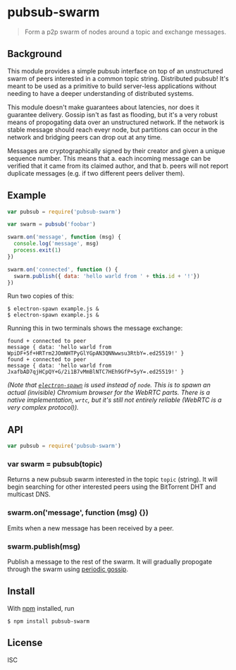 # pubsub-swarm

> Form a p2p swarm of nodes around a topic and exchange messages.

## Background

This module provides a simple pubsub interface on top of an unstructured swarm
of peers interested in a common topic string. Distributed pubsub! It's meant to
be used as a primitive to build server-less applications without needing to have
a deeper understanding of distributed systems.

This module doesn't make guarantees about latencies, nor does it guarantee
delivery. Gossip isn't as fast as flooding, but it's a very robust means of
propogating data over an unstructured network. If the network is stable message
should reach eveyr node, but partitions can occur in the network and bridging
peers can drop out at any time.

Messages are cryptographically signed by their creator and given a unique
sequence number. This means that a. each incoming message can be verified that
it came from its claimed author, and that b. peers will not report duplicate
messages (e.g. if two different peers deliver them).


## Example

```js
var pubsub = require('pubsub-swarm')

var swarm = pubsub('foobar')

swarm.on('message', function (msg) {
  console.log('message', msg)
  process.exit(1)
})

swarm.on('connected', function () {
  swarm.publish({ data: 'hello warld from ' + this.id + '!'})
})
```

Run two copies of this:

```
$ electron-spawn example.js &
$ electron-spawn example.js &
```

Running this in two terminals shows the message exchange:

```
found + connected to peer
message { data: 'hello warld from
WpiDF+5f+HRTrm2JOmNHTPyGlYGpAN3QNNwwsu3RtbY=.ed25519!' }
found + connected to peer
message { data: 'hello warld from
JxafbAD7qjHCpQY+G/2i1B7vMmBlNTC7HEh9GfP+5yY=.ed25519!' }
```

*(Note that [`electron-spawn`](https://github.com/maxogden/electron-spawn) is
used instead of `node`. This is to spawn an actual (invisible) Chromium browser
for the WebRTC parts. There is a native implementation, `wrtc`, but it's still
not entirely reliable (WebRTC is a very complex protocol)).*

## API

```js
var pubsub = require('pubsub-swarm')
```

### var swarm = pubsub(topic)

Returns a new pubsub swarm interested in the topic `topic` (string). It will
begin searching for other interested peers  using the BitTorrent DHT and
multicast DNS.

### swarm.on('message', function (msg) {})

Emits when a new message has been received by a peer.

### swarm.publish(msg)

Publish a message to the rest of the swarm. It will gradually propogate through
the swarm using [periodic gossip](https://github.com/noffle/secure-gossip).

## Install

With [npm](https://npmjs.org/) installed, run

```
$ npm install pubsub-swarm
```

## License

ISC

